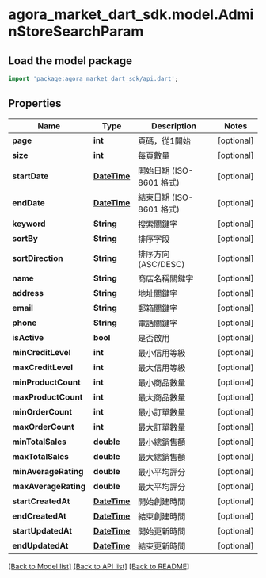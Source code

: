 # agora_market_dart_sdk.model.AdminStoreSearchParam

## Load the model package
```dart
import 'package:agora_market_dart_sdk/api.dart';
```

## Properties
Name | Type | Description | Notes
------------ | ------------- | ------------- | -------------
**page** | **int** | 頁碼，從1開始 | [optional] 
**size** | **int** | 每頁數量 | [optional] 
**startDate** | [**DateTime**](DateTime.md) | 開始日期 (ISO-8601 格式) | [optional] 
**endDate** | [**DateTime**](DateTime.md) | 結束日期 (ISO-8601 格式) | [optional] 
**keyword** | **String** | 搜索關鍵字 | [optional] 
**sortBy** | **String** | 排序字段 | [optional] 
**sortDirection** | **String** | 排序方向 (ASC/DESC) | [optional] 
**name** | **String** | 商店名稱關鍵字 | [optional] 
**address** | **String** | 地址關鍵字 | [optional] 
**email** | **String** | 郵箱關鍵字 | [optional] 
**phone** | **String** | 電話關鍵字 | [optional] 
**isActive** | **bool** | 是否啟用 | [optional] 
**minCreditLevel** | **int** | 最小信用等級 | [optional] 
**maxCreditLevel** | **int** | 最大信用等級 | [optional] 
**minProductCount** | **int** | 最小商品數量 | [optional] 
**maxProductCount** | **int** | 最大商品數量 | [optional] 
**minOrderCount** | **int** | 最小訂單數量 | [optional] 
**maxOrderCount** | **int** | 最大訂單數量 | [optional] 
**minTotalSales** | **double** | 最小總銷售額 | [optional] 
**maxTotalSales** | **double** | 最大總銷售額 | [optional] 
**minAverageRating** | **double** | 最小平均評分 | [optional] 
**maxAverageRating** | **double** | 最大平均評分 | [optional] 
**startCreatedAt** | [**DateTime**](DateTime.md) | 開始創建時間 | [optional] 
**endCreatedAt** | [**DateTime**](DateTime.md) | 結束創建時間 | [optional] 
**startUpdatedAt** | [**DateTime**](DateTime.md) | 開始更新時間 | [optional] 
**endUpdatedAt** | [**DateTime**](DateTime.md) | 結束更新時間 | [optional] 

[[Back to Model list]](../README.md#documentation-for-models) [[Back to API list]](../README.md#documentation-for-api-endpoints) [[Back to README]](../README.md)


